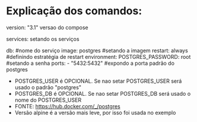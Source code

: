 # Explicação dos comandos:

version: "3.1" versao do compose

services: setando os serviços

  db: #nome do serviço
    image: postgres #setando a imagem
    restart: always #definindo estratégia de restart
    environment:
      POSTGRES_PASSWORD: root #setando a senha
    ports:
      - "5432:5432" #expondo a porta padrão do postgres

* POSTGRES_USER é OPCIONAL. Se nao setar POSTGRES_USER será usado o padrão "postgres"
* POSTGRES_DB é OPCIONAL. Se nao setar POSTGRES_DB será usado o nome do POSTGRES_USER
* FONTE: https://hub.docker.com/_/postgres
* Versão alpine é a versão mais leve, por isso foi usada no exemplo
